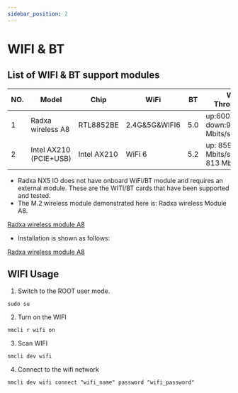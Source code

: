 ```yaml
---
sidebar_position: 2
---
```


# WIFI & BT

## List of WIFI & BT support modules

| NO. | Model                  | Chip        | WiFi          | BT  | WIFI Throughput                       | Remark |
| --- | ---------------------- | ----------- | ------------- | --- | ------------------------------------- | ------ |
| 1   | Radxa wireless A8      | RTL8852BE   | 2.4G&5G&WIFI6 | 5.0 | up:600Mbits/sec down:900 Mbits/sec    |        |
| 2   | Intel AX210 (PCIE+USB) | Intel AX210 | WiFi 6        | 5.2 | up: 859 Mbits/sec down: 813 Mbits/sec |        |

- Radxa NX5 IO does not have onboard WiFi/BT module and requires an external module. These are the WITI/BT cards that have been supported and tested.
- The M.2 wireless module demonstrated here is: Radxa wireless Module A8.

[Radxa wireless module A8](/zh/img/accessories/a8-module-01.webp)

- Installation is shown as follows:

[Radxa wireless module A8](/zh/img/accessories/a8-module-02.webp)

## WIFI Usage

1. Switch to the ROOT user mode.

```
sudo su
```

2. Turn on the WIFI

```
nmcli r wifi on
```

3. Scan WIFI

```
nmcli dev wifi
```

4. Connect to the wifi network

```
nmcli dev wifi connect "wifi_name" password "wifi_password"
```
